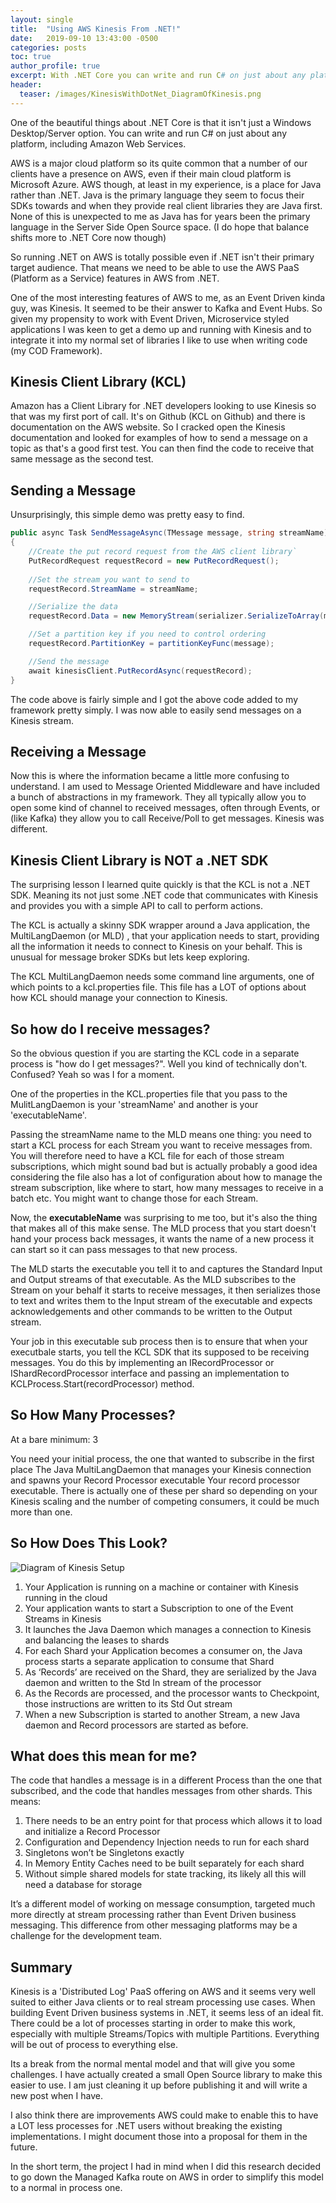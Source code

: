```yaml
---
layout: single
title:  "Using AWS Kinesis From .NET!"
date:   2019-09-10 13:43:00 -0500
categories: posts
toc: true
author_profile: true
excerpt: With .NET Core you can write and run C# on just about any platform, including Amazon Web Services. This post explains the challenge using AWS Kinesis from .NET
header:
  teaser: /images/KinesisWithDotNet_DiagramOfKinesis.png
---
```

One of the beautiful things about .NET Core is that it isn't just a Windows Desktop/Server option. You can write and run C# on just about any platform, including Amazon Web Services.

AWS is a major cloud platform so its quite common that a number of our clients have a presence on AWS, even if their main cloud platform is Microsoft Azure. AWS though, at least in my experience, is a place for Java rather than .NET. Java is the primary language they seem to focus their SDKs towards and when they provide real client libraries they are Java first. None of this is unexpected to me as Java has for years been the primary language in the Server Side Open Source space. (I do hope that balance shifts more to .NET Core now though)

So running .NET on AWS is totally possible even if .NET isn't their primary target audience. That means we need to be able to use the AWS PaaS (Platform as a Service) features in AWS from .NET.

One of the most interesting features of AWS to me, as an Event Driven kinda guy, was Kinesis. It seemed to be their answer to Kafka and Event Hubs. So given my propensity to work with Event Driven, Microservice styled applications I was keen to get a demo up and running with Kinesis and to integrate it into my normal set of libraries I like to use when writing code (my COD Framework).

## Kinesis Client Library (KCL)
Amazon has a Client Library for .NET developers looking to use Kinesis so that was my first port of call. It's on Github (KCL on Github) and there is documentation on the AWS website. So I cracked open the Kinesis documentation and looked for examples of how to send a message on a topic as that's a good first test. You can then find the code to receive that same message as the second test.

## Sending a Message
Unsurprisingly, this simple demo was pretty easy to find.

``` csharp
public async Task SendMessageAsync(TMessage message, string streamName)
{
    //Create the put record request from the AWS client library`
    PutRecordRequest requestRecord = new PutRecordRequest();
    
    //Set the stream you want to send to
    requestRecord.StreamName = streamName;

    //Serialize the data
    requestRecord.Data = new MemoryStream(serializer.SerializeToArray(message));

    //Set a partition key if you need to control ordering
    requestRecord.PartitionKey = partitionKeyFunc(message);

    //Send the message
    await kinesisClient.PutRecordAsync(requestRecord);
}
```

The code above is fairly simple and I got the above code added to my framework pretty simply. I was now able to easily send messages on a Kinesis stream.

## Receiving a Message
Now this is where the information became a little more confusing to understand. I am used to Message Oriented Middleware and have included a bunch of abstractions in my framework. They all typically allow you to open some kind of channel to received messages, often through Events, or (like Kafka) they allow you to call Receive/Poll to get messages. Kinesis was different.

## Kinesis Client Library is NOT a .NET SDK
The surprising lesson I learned quite quickly is that the KCL is not a .NET SDK. Meaning its not just some .NET code that communicates with Kinesis and provides you with a simple API to call to perform actions.

The KCL is actually a skinny SDK wrapper around a Java application, the MultiLangDaemon (or MLD) , that your application needs to start, providing all the information it needs to connect to Kinesis on your behalf. This is unusual for message broker SDKs but lets keep exploring.

The KCL MultiLangDaemon needs some command line arguments, one of which points to a kcl.properties file. This file has a LOT of options about how KCL should manage your connection to Kinesis.

## So how do I receive messages?
So the obvious question if you are starting the KCL code in a separate process is "how do I get messages?". Well you kind of technically don't. Confused? Yeah so was I for a moment.

One of the properties in the KCL.properties file that you pass to the MulitLangDaemon is your 'streamName' and another is your 'executableName'.

Passing the streamName name to the MLD means one thing: you need to start a KCL process for each Stream you want to receive messages from. You will therefore need to have a KCL file for each of those stream subscriptions, which might sound bad but is actually probably a good idea considering the file also has a lot of configuration about how to manage the stream subscription, like where to start, how many messages to receive in a batch etc. You might want to change those for each Stream.

Now, the **executableName** was surprising to me too, but it's also the thing that makes all of this make sense. The MLD process that you start doesn't hand your process back messages, it wants the name of a new process it can start so it can pass messages to that new process.

The MLD starts the executable you tell it to and captures the Standard Input and Output streams of that executable. As the MLD subscribes to the Stream on your behalf it starts to receive messages, it then serializes those to text and writes them to the Input stream of the executable and expects acknowledgements and other commands to be written to the Output stream.

Your job in this executable sub process then is to ensure that when your executbale starts, you tell the KCL SDK that its supposed to be receiving messages. You do this by implementing an IRecordProcessor or IShardRecordProcessor interface and passing an implementation to KCLProcess.Start(recordProcessor) method.

## So How Many Processes?
At a bare minimum: 3

You need your initial process, the one that wanted to subscribe in the first place
The Java MultiLangDaemon that manages your Kinesis connection and spawns your Record Processor executable
Your record processor executable. There is actually one of these per shard so depending on your Kinesis scaling and the number of competing consumers, it could be much more than one.

## So How Does This Look?

![Diagram of Kinesis Setup](/images/KinesisWithDotNet_DiagramOfKinesis.png)

1. Your Application is running on a machine or container with Kinesis running in the cloud
2. Your application wants to start a Subscription to one of the Event Streams in Kinesis
3. It launches the Java Daemon which manages a connection to Kinesis and balancing the leases to shards
4. For each Shard your Application becomes a consumer on, the Java process starts a separate application to consume that Shard
5. As ‘Records’ are received on the Shard, they are serialized by the Java daemon and written to the Std In stream of the processor
6. As the Records are processed, and the processor wants to Checkpoint, those instructions are written to its Std Out stream
7. When a new Subscription is started to another Stream, a new Java daemon and Record processors are started as before.


## What does this mean for me?
The code that handles a message is in a different Process than the one that subscribed, and the code that handles messages from other shards. This means:

1. There needs to be an entry point for that process which allows it to load and initialize a Record Processor
1. Configuration and Dependency Injection needs to run for each shard
1. Singletons won’t be Singletons exactly
1. In Memory Entity Caches need to be built separately for each shard
1. Without simple shared models for state tracking, its likely all this will need a database for storage

It’s a different model of working on message consumption, targeted much more directly at stream processing rather than Event Driven business messaging. This difference from other messaging platforms may be a challenge for the development team.

## Summary
Kinesis is a 'Distributed Log' PaaS offering on AWS and it seems very well suited to either Java clients or to real stream processing use cases. When building Event Driven business systems in .NET, it seems less of an ideal fit. There could be a lot of processes starting in order to make this work, especially with multiple Streams/Topics with multiple Partitions. Everything will be out of process to everything else.

Its a break from the normal mental model and that will give you some challenges. I have actually created a small Open Source library to make this easier to use. I am just cleaning it up before publishing it and will write a new post when I have.

I also think there are improvements AWS could make to enable this to have a LOT less processes for .NET users without breaking the existing implementations. I might document those into a proposal for them in the future.

In the short term, the project I had in mind when I did this research decided to go down the Managed Kafka route on AWS in order to simplify this model to a normal in process one.

